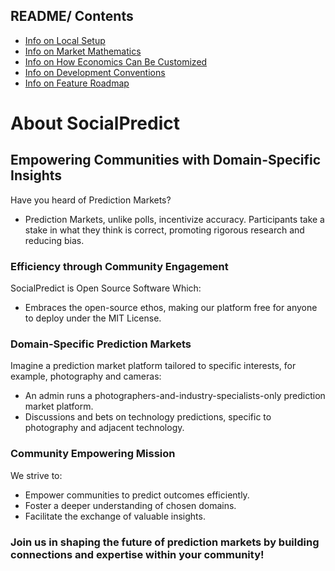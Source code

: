 ## README/ Contents

- [Info on Local Setup](/README/LOCAL_SETUP.md)
- [Info on Market Mathematics](/README/README-MATH.md)
- [Info on How Economics Can Be Customized](/README/README-CONFIG.md)
- [Info on Development Conventions](/README/README-CONVENTIONS.md)
- [Info on Feature Roadmap](/README/README-ROADMAP.md)

# About SocialPredict

## Empowering Communities with Domain-Specific Insights

Have you heard of Prediction Markets?

- Prediction Markets, unlike polls, incentivize accuracy. Participants take a stake in what they think is correct, promoting rigorous research and reducing bias.

### Efficiency through Community Engagement

SocialPredict is Open Source Software Which:

- Embraces the open-source ethos, making our platform free for anyone to deploy under the MIT License.

### Domain-Specific Prediction Markets

Imagine a prediction market platform tailored to specific interests, for example, photography and cameras:

- An admin runs a photographers-and-industry-specialists-only prediction market platform.
- Discussions and bets on technology predictions, specific to photography and adjacent technology.

### Community Empowering Mission

We strive to:

- Empower communities to predict outcomes efficiently.
- Foster a deeper understanding of chosen domains.
- Facilitate the exchange of valuable insights.

### Join us in shaping the future of prediction markets by building connections and expertise within your community!